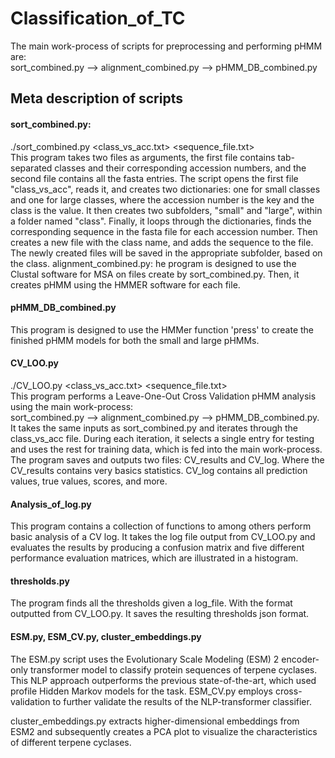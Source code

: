 # Classification_of_TC

The main work-process of scripts for preprocessing and performing pHMM are: <br />
sort_combined.py --> alignment_combined.py --> pHMM_DB_combined.py <br />

## Meta description of scripts 

#### sort_combined.py:
./sort_combined.py <class_vs_acc.txt> <sequence_file.txt> <br />
This program takes two files as arguments, the first file contains tab-separated classes and their corresponding accession numbers, and the second file contains all the fasta entries. The script opens the first file "class_vs_acc", reads it, and creates two dictionaries: one for small classes and one for large classes, where the accession number is the key and the class is the value. It then creates two subfolders, "small" and "large", within a folder named "class". Finally, it loops through the dictionaries, finds the corresponding sequence in the fasta file for each accession number. Then creates a new file with the class name, and adds the sequence to the file. The newly created files will be saved in the appropriate subfolder, based on the class.
alignment_combined.py:
he program is designed to use the Clustal software for MSA on files create by sort_combined.py. Then, it creates pHMM using the HMMER software for each file. 

#### pHMM_DB_combined.py <br />
This program is designed to use the HMMer function 'press' to create the finished pHMM models for both the small and large pHMMs.

#### CV_LOO.py
  ./CV_LOO.py <class_vs_acc.txt> <sequence_file.txt> <br />
  This program performs a Leave-One-Out Cross Validation pHMM analysis using the main work-process: <br />
  sort_combined.py --> alignment_combined.py --> pHMM_DB_combined.py.  <br />It takes the same inputs as sort_combined.py and iterates through the class_vs_acc file. During each iteration, it selects a single entry for testing and uses the rest for training data, which is fed into the main work-process. The program saves and outputs two files: CV_results and CV_log.
  Where the CV_results contains very basics statistics. CV_log contains all prediction values, true values, scores, and more.

#### Analysis_of_log.py
  This program contains a collection of functions to among others perform basic analysis of a CV log. It takes the log file output from CV_LOO.py and evaluates the results by producing a confusion matrix and five different performance evaluation matrices, which are illustrated in a histogram.

#### thresholds.py
The program finds all the thresholds given a log_file. With the format outputted from CV_LOO.py. It saves the resulting thresholds json format.

#### ESM.py, ESM_CV.py, cluster_embeddings.py
The ESM.py script uses the Evolutionary Scale Modeling (ESM) 2 encoder-only transformer model to classify protein sequences of terpene cyclases. This NLP approach outperforms the previous state-of-the-art, which used profile Hidden Markov models for the task.
ESM_CV.py employs cross-validation to further validate the results of the NLP-transformer classifier.

cluster_embeddings.py extracts higher-dimensional embeddings from ESM2 and subsequently creates a PCA plot to visualize the characteristics of different terpene cyclases.
